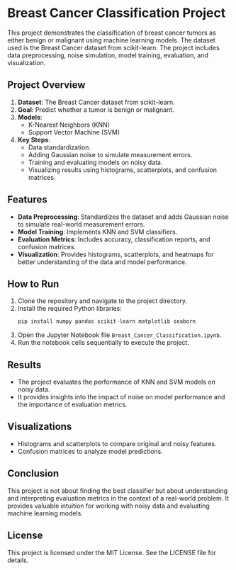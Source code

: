 # Breast Cancer Classification Project

This project demonstrates the classification of breast cancer tumors as either benign or malignant using machine learning models. The dataset used is the Breast Cancer dataset from scikit-learn. The project includes data preprocessing, noise simulation, model training, evaluation, and visualization.

## Project Overview

1. **Dataset**: The Breast Cancer dataset from scikit-learn.
2. **Goal**: Predict whether a tumor is benign or malignant.
3. **Models**: 
   - K-Nearest Neighbors (KNN)
   - Support Vector Machine (SVM)
4. **Key Steps**:
   - Data standardization.
   - Adding Gaussian noise to simulate measurement errors.
   - Training and evaluating models on noisy data.
   - Visualizing results using histograms, scatterplots, and confusion matrices.

## Features

- **Data Preprocessing**: Standardizes the dataset and adds Gaussian noise to simulate real-world measurement errors.
- **Model Training**: Implements KNN and SVM classifiers.
- **Evaluation Metrics**: Includes accuracy, classification reports, and confusion matrices.
- **Visualization**: Provides histograms, scatterplots, and heatmaps for better understanding of the data and model performance.

## How to Run

1. Clone the repository and navigate to the project directory.
2. Install the required Python libraries:
   ```bash
   pip install numpy pandas scikit-learn matplotlib seaborn
   ```
3. Open the Jupyter Notebook file `Breast_Cancer_Classification.ipynb`.
4. Run the notebook cells sequentially to execute the project.

## Results

- The project evaluates the performance of KNN and SVM models on noisy data.
- It provides insights into the impact of noise on model performance and the importance of evaluation metrics.

## Visualizations

- Histograms and scatterplots to compare original and noisy features.
- Confusion matrices to analyze model predictions.

## Conclusion

This project is not about finding the best classifier but about understanding and interpreting evaluation metrics in the context of a real-world problem. It provides valuable intuition for working with noisy data and evaluating machine learning models.

## License

This project is licensed under the MIT License. See the LICENSE file for details.
